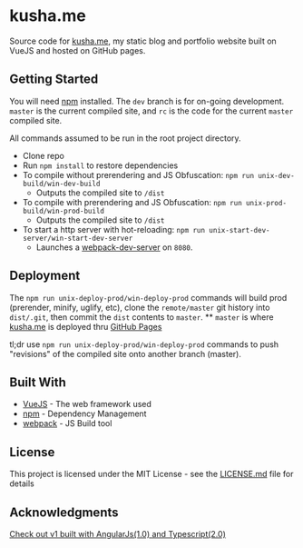 # kusha.me

Source code for [kusha.me](https://kusha.me), my static blog and portfolio website built on VueJS and hosted on GitHub pages. 

## Getting Started 

You will need [npm](https://www.npmjs.com/) installed. The `dev` branch is for on-going development. `master` is the current compiled site, and `rc` is the code for the current `master` compiled site.

All commands assumed to be run in the root project directory.
* Clone repo
* Run `npm install` to restore dependencies 
* To compile without prerendering and JS Obfuscation: `npm run unix-dev-build/win-dev-build`
    * Outputs the compiled site to `/dist`
* To compile with prerendering and JS Obfuscation: `npm run unix-prod-build/win-prod-build` 
    * Outputs the compiled site to `/dist`
* To start a http server with hot-reloading: `npm run unix-start-dev-server/win-start-dev-server` 
    * Launches a [webpack-dev-server](https://github.com/webpack/webpack-dev-server) on `8080`. 

## Deployment

The `npm run unix-deploy-prod/win-deploy-prod` commands will build prod (prerender, minify, uglify, etc), clone the `remote/master` git history into `dist/.git`, then commit the `dist` contents to `master`.
    ** `master` is where [kusha.me](https://kusha.me) is deployed thru [GitHub Pages](https://pages.github.com/)
    
tl;dr use `npm run unix-deploy-prod/win-deploy-prod` commands to push "revisions" of the compiled site onto another branch (master).

## Built With

* [VueJS](https://vuejs.org/) - The web framework used
* [npm](https://www.npmjs.com/) - Dependency Management
* [webpack](https://webpack.js.org/) - JS Build tool

## License

This project is licensed under the MIT License - see the [LICENSE.md](LICENSE.md) file for details

## Acknowledgments

[Check out v1 built with AngularJs(1.0) and Typescript(2.0)](https://github.com/kushagharahi/kushagharahi.github.io/tree/AngularTS)
